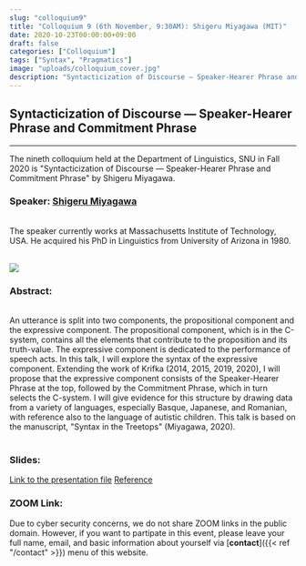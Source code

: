 ```yaml
---
slug: "colloquium9"
title: "Colloquium 9 (6th November, 9:30AM): Shigeru Miyagawa (MIT)"
date: 2020-10-23T00:00:00+09:00
draft: false
categories: ["Colloquium"]
tags: ["Syntax", "Pragmatics"]
image: "uploads/colloquium_cover.jpg"
description: "Syntacticization of Discourse — Speaker-Hearer Phrase and Commitment Phrase by Shigeru Miyagawa"
---
```


## Syntacticization of Discourse — Speaker-Hearer Phrase and Commitment Phrase

---

The nineth colloquium held at the Department of Linguistics, SNU in Fall 2020 is "Syntacticization of Discourse — Speaker-Hearer Phrase and Commitment Phrase" by Shigeru Miyagawa.

### Speaker: <a class=intro-link href=http://www.shigerumiyagawa.com/>Shigeru Miyagawa</a>

<br/>
The speaker currently works at Massachusetts Institute of Technology, USA. He acquired his PhD in Linguistics from University of Arizona in 1980.
<br/><br/>

![ ](/profiles/Shigeru_Miyagawa_image.jpg#floatleft)

### Abstract:

<br/>
An utterance is split into two components, the propositional component and the expressive component. The propositional component, which is in the C-system, contains all the elements that contribute to the proposition and its truth-value. The expressive component is dedicated to the performance of speech acts. In this talk, I will explore the syntax of the expressive component. Extending the work of Krifka (2014, 2015, 2019, 2020), I will propose that the expressive component consists of the Speaker-Hearer Phrase at the top, followed by the Commitment Phrase, which in turn selects the C-system. I will give evidence for this structure by drawing data from a variety of languages, especially Basque, Japanese, and Romanian, with reference also to the language of autistic children. This talk is based on the manuscript, "Syntax in the Treetops" (Miyagawa, 2020).
<br/><br/>

### Slides:

[Link to the presentation file](/materials/colloquium9_material.pdf)
[Reference](/materials/colloquium9_reference.pdf)

### ZOOM Link:

Due to cyber security concerns, we do not share ZOOM links in the public domain. However, if you want to partipate in this event, please leave your full name, email, and basic information about yourself via [**contact**]({{< ref "/contact" >}}) menu of this website.
